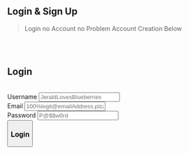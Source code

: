 <html>
  <h2>Login & Sign Up</h2>
  <blockquote>Login no Account no Problem Account Creation Below</blockquote>
  <br><br><h2>Login</h2>
  <div>
    <br><form id = "LoginForm">
      <label for="user_id">Username</label>
      <input type="text" id="login_username" name="user_id" placeholder="JeraldLovesBlueberries" value=""><br>
      <label for="user_email">Email</label>
      <input type="text" id="login_email" name="user_email" placeholder="100%legit@emailAddress.pizza" value=""><br>
      <label for="user_password">Password</label>
      <input type="password" id="login_password" name="user_password" placeholder="P@$$w0rd" value=""><br>
      <button type="button" id="login_submittion"><h3>Login</h3></button>
    </form>
    <br><div id = "SignInError">
      <h3><b>ERROR: No Account Found With Matching Credentials.</b>
        <br><b>Don't have an account?</b> <a href="{{site.baseurl}}/SignIn"><b>Sign Up</b></a>
      </h3>
    </div>
  </div>
  
  <style>
    #SignInError{
      text-align: center;
      align-self: center;
      background-color: rgb(223, 109, 109, 0.60);
      border-radius: 0.5em;
      min-height: 50px;
      width: 100%;
      line-height: 50px;
      display: none;
    }
    
    #LoginForm{
      max-height: 400px;
    }  
  </style>
  
  <script>
    window.onload = function() {
    let userLoggedIn = localStorage.getItem("userLoggedIn");
    if (userLoggedIn === "true") {
        document.getElementById("navigation").style.visibility = "visible";
        document.getElementById("lognav").style.visibility = "hidden";
    } else {
        document.getElementById("navigation").style.visibility = "hidden";
        document.getElementById("lognav").style.visibility = "visible";
    }
}
    
    $('#login_submittion').click(async function() {
    let username = $('#login_username').val();
    let email = $('#login_email').val();
    let password = $('#login_password').val();
    let url = './login.json'; 

    const headers = {
        method: 'GET',
        mode: 'cors',
        credentials: 'omit',
        headers: {'Content-Type': 'application/json'},
    };
    try {
        const response = await fetch(url, headers);
        if (!response.ok) {
            throw new Error("Login Failed");
        }
        const data = await response.json();
        const user = data.users.find(user => user.username === username && user.password === password && user.email === email);
        if (user) {
            console.log("Login Successful");
            document.getElementById("navigation").style.visibility = "visible";
            document.getElementById("lognav").style.visibility = "hidden";
            localStorage.setItem("userLoggedIn", "true");
            document.getElementById("SignInError").style.display = "none";
            window.location.href = "{{site.baseurl}}/game";
            
        } 
        else {
            console.log("Login Failed");
            document.getElementById("SignInError").style.display = "block";
        }
    } catch(error) {
        console.log(error);
        document.getElementById("SignInError").style.display = "block";
    }

  let logOut = document.getElementById("logOut")
    logOut.onclick = function exit(){
    localStorage.setItem("userLoggedIn", "false");
    document.getElementById("navigation").style.visibility = "hidden";
    document.getElementById("lognav").style.visibility = "visible";
    location.href = "{{site.baseurl}}";
}
});

  </script>  
</html>


